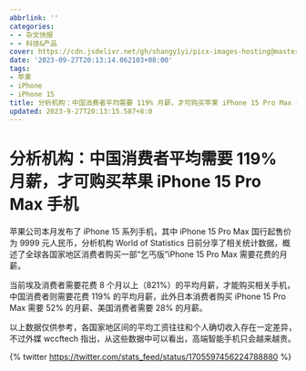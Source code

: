 ```yaml
---
abbrlink: ''
categories:
- - 杂文快报
- - 科技&产品
cover: https://cdn.jsdelivr.net/gh/shangy1yi/picx-images-hosting@master/image.3u07ql2a9ks0.png
date: '2023-09-27T20:13:14.062103+08:00'
tags:
- 苹果
- iPhone
- iPhone 15
title: 分析机构：中国消费者平均需要 119% 月薪，才可购买苹果 iPhone 15 Pro Max 手机
updated: 2023-9-27T20:13:15.587+8:0
---
```

# 分析机构：中国消费者平均需要 119% 月薪，才可购买苹果 iPhone 15 Pro Max 手机

苹果公司本月发布了 iPhone 15 系列手机，其中 iPhone 15 Pro Max 国行起售价为 9999 元人民币，分析机构 World of Statistics 日前分享了相关统计数据，概述了全球各国家地区消费者购买一部“乞丐版”iPhone 15 Pro Max 需要花费的月薪。

当前埃及消费者需要花费 8 个月以上（821%）的平均月薪，才能购买相关手机，中国消费者则需要花费 119% 的平均月薪，此外日本消费者购买 iPhone 15 Pro Max 需要 52% 的月薪、美国消费者需要 28% 的月薪。

以上数据仅供参考，各国家地区间的平均工资往往和个人确切收入存在一定差异，不过外媒 wccftech 指出，从这些数据中可以看出，高端智能手机只会越来越贵。

{% twitter https://twitter.com/stats_feed/status/1705597456224788880 %}
